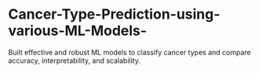 # Cancer-Type-Prediction-using-various-ML-Models-
Built effective and robust ML models to classify cancer types and compare accuracy, interpretability, and scalability.
